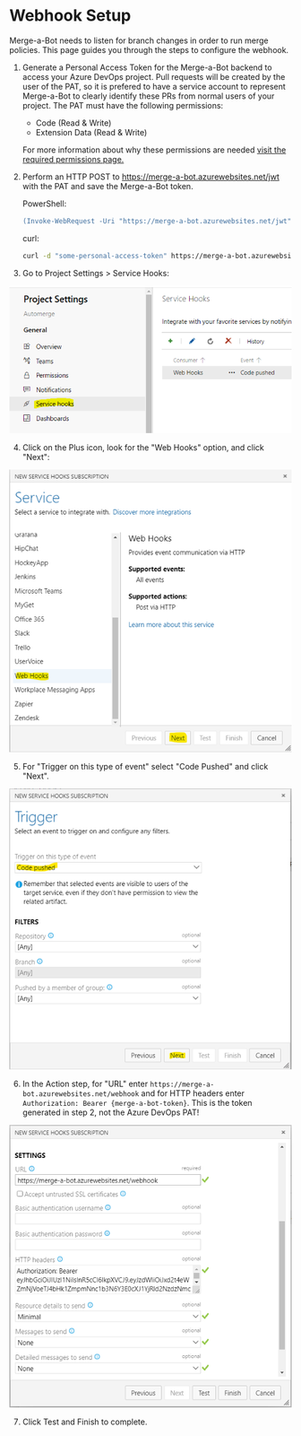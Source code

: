 # Webhook Setup

Merge-a-Bot needs to listen for branch changes in order to run merge policies. This page guides you through the steps to configure the webhook.

1. Generate a Personal Access Token for the Merge-a-Bot backend to access your Azure DevOps project. Pull requests will be created by the user of the PAT, so it is prefered to have a service account to represent Merge-a-Bot to clearly identify these PRs from normal users of your project. The PAT must have the following permissions: 

   - Code (Read & Write)
   - Extension Data (Read & Write)

    For more information about why these permissions are needed [visit the required permissions page.](.)

2. Perform an HTTP POST to https://merge-a-bot.azurewebsites.net/jwt with the PAT and save the Merge-a-Bot token.

    PowerShell:

    ```ps
    (Invoke-WebRequest -Uri "https://merge-a-bot.azurewebsites.net/jwt" -Method "Post" -Body "some-personal-access-token").RawContent
    ```

    curl:

    ```bash
    curl -d "some-personal-access-token" https://merge-a-bot.azurewebsites.net/jwt
    ```

3. Go to Project Settings > Service Hooks:

![service hooks](images/service-hooks.png?raw=true)

4. Click on the Plus icon, look for the "Web Hooks" option, and click "Next":

![new hook](images/new-hook.png?raw=true)

5. For "Trigger on this type of event" select "Code Pushed" and click "Next".

![hook trigger](images/hook-trigger.png?raw=true)

6. In the Action step, for "URL" enter `https://merge-a-bot.azurewebsites.net/webhook` and for HTTP headers enter `Authorization: Bearer {merge-a-bot-token}`. This is the token generated in step 2, not the Azure DevOps PAT!

![hook settings](images/hook-settings.png?raw=true)

7. Click Test and Finish to complete.